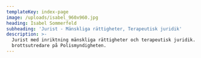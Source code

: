 ```yaml
---
templateKey: index-page
image: /uploads/isabel_960x960.jpg
heading: Isabel Sommerfeld
subheading: 'Jurist - Mänskliga rättigheter, Terapeutisk juridik'
description: >-
  Jurist med inriktning mänskliga rättigheter och terapeutisk juridik. Civil
  brottsutredare på Polismyndigheten.
---
```


